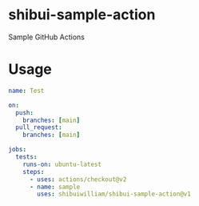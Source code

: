 # shibui-sample-action
Sample GitHub Actions

# Usage

```yaml
name: Test

on:
  push:
    branches: [main]
  pull_request:
    branches: [main]

jobs:
  tests:
    runs-on: ubuntu-latest
    steps:
      - uses: actions/checkout@v2
      - name: sample
        uses: shibuiwilliam/shibui-sample-action@v1
```

